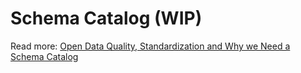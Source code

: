 # Schema Catalog (WIP)

Read more: [Open Data Quality, Standardization and Why we Need a Schema Catalog](https://frictionlessdata.io/blog/2020/04/23/table-schema-catalog/)